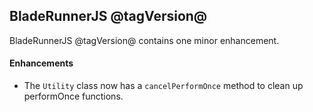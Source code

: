 ## BladeRunnerJS @tagVersion@

BladeRunnerJS @tagVersion@ contains one minor enhancement.

#### Enhancements

- The `Utility` class now has a `cancelPerformOnce` method to clean up performOnce functions.